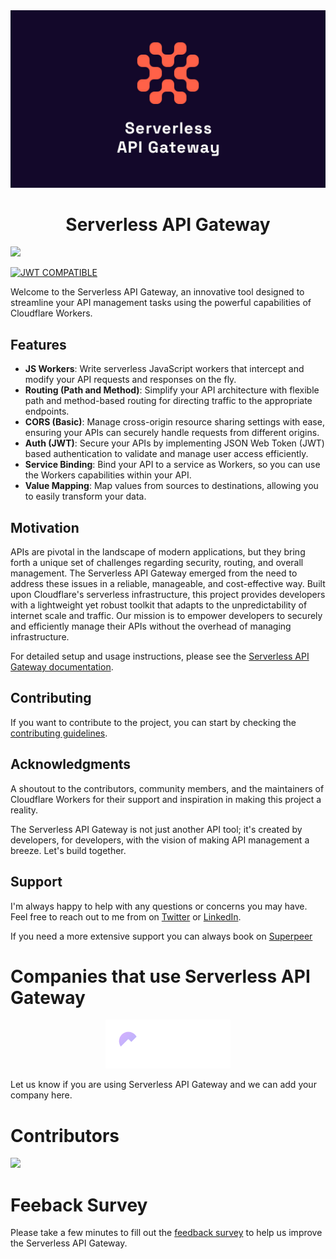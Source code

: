 <div align="center">
	<img  src="docs/img/hero.jpg">
    <h1> 
        <strong>Serverless API Gateway</strong>
    </h1>
</div>

[<img src="https://api.gitsponsors.com/api/badge/img?id=737526274" height="20">](https://api.gitsponsors.com/api/badge/link?p=zGF0mvB4EVuuLcG20aJcGcbYYMtR20/RG8/n8Uq6Aq3cPgUcE5M+BDSf9G8ly/DDBPVi8ecJ3NT+GIuj2+h8+/ta2Nth49SJAnE96sTYsk70BhaeMMMpoHNu8R9yc8hodGpE5mlSInPC/uEAJIdwEQ==)

[![JWT COMPATIBLE](https://jwt.io/img/badge-compatible.svg)]()

Welcome to the Serverless API Gateway, an innovative tool designed to streamline your API management tasks using the powerful capabilities of Cloudflare Workers.

## Features

- **JS Workers**: Write serverless JavaScript workers that intercept and modify your API requests and responses on the fly.
- **Routing (Path and Method)**: Simplify your API architecture with flexible path and method-based routing for directing traffic to the appropriate endpoints.
- **CORS (Basic)**: Manage cross-origin resource sharing settings with ease, ensuring your APIs can securely handle requests from different origins.
- **Auth (JWT)**: Secure your APIs by implementing JSON Web Token (JWT) based authentication to validate and manage user access efficiently.
- **Service Binding**: Bind your API to a service as Workers, so you can use the Workers capabilities within your API.
- **Value Mapping**: Map values from sources to destinations, allowing you to easily transform your data.

## Motivation

APIs are pivotal in the landscape of modern applications, but they bring forth a unique set of challenges regarding security, routing, and overall management. The Serverless API Gateway emerged from the need to address these issues in a reliable, manageable, and cost-effective way. Built upon Cloudflare's serverless infrastructure, this project provides developers with a lightweight yet robust toolkit that adapts to the unpredictability of internet scale and traffic. Our mission is to empower developers to securely and efficiently manage their APIs without the overhead of managing infrastructure.


For detailed setup and usage instructions, please see the [Serverless API Gateway documentation](https://docs.serverlessapigateway.com).

## Contributing

If you want to contribute to the project, you can start by checking the [contributing guidelines](CONTRIBUTING.md).


## Acknowledgments

A shoutout to the contributors, community members, and the maintainers of Cloudflare Workers for their support and inspiration in making this project a reality.

The Serverless API Gateway is not just another API tool; it's created by developers, for developers, with the vision of making API management a breeze. Let's build together.


## Support

I'm always happy to help with any questions or concerns you may have. Feel free to reach out to me from on [Twitter](https://twitter.com/irensaltali) or [LinkedIn](https://www.linkedin.com/in/irensaltali/).

If you need a more extensive support you can always book on [Superpeer](https://superpeer.com/irensaltali/-/serverless-api-gateway)

# Companies that use Serverless API Gateway

<div align="center">
	<a href="https://wope.com"> <img width="200" src="docs/img/wope.png"> </a>
</div>

Let us know if you are using Serverless API Gateway and we can add your company here.

# Contributors

<a href="https://github.com/irensaltali/serverlessapigateway/graphs/contributors">
  <img src="https://contrib.rocks/image?repo=irensaltali/serverlessapigateway" />
</a>


# Feeback Survey

Please take a few minutes to fill out the [feedback survey](https://r39ra55b0sl.typeform.com/to/ex8HMyTH) to help us improve the Serverless API Gateway.
